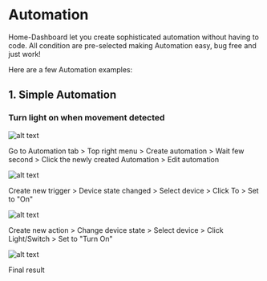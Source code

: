 # Automation

Home-Dashboard let you create sophisticated automation without having to code. All condition are pre-selected making Automation easy, bug free and just work!

Here are a few Automation examples:

## 1. Simple Automation

### Turn light on when movement detected

![alt text](https://github.com/tuanha2000vn/Home-Assistant-Dashboard/blob/master/automation/a.1.1.png?raw=true)

Go to Automation tab > Top right menu > Create automation > Wait few second > Click the newly created Automation > Edit automation

![alt text](https://github.com/tuanha2000vn/Home-Assistant-Dashboard/blob/master/automation/a.1.2.png?raw=true)

Create new trigger > Device state changed > Select device > Click To > Set to "On"


![alt text](https://github.com/tuanha2000vn/Home-Assistant-Dashboard/blob/master/automation/a.1.3.png?raw=true)

Create new action > Change device state > Select device > Click Light/Switch > Set to "Turn On"

![alt text](https://github.com/tuanha2000vn/Home-Assistant-Dashboard/blob/master/automation/a.1.4.png?raw=true)

Final result